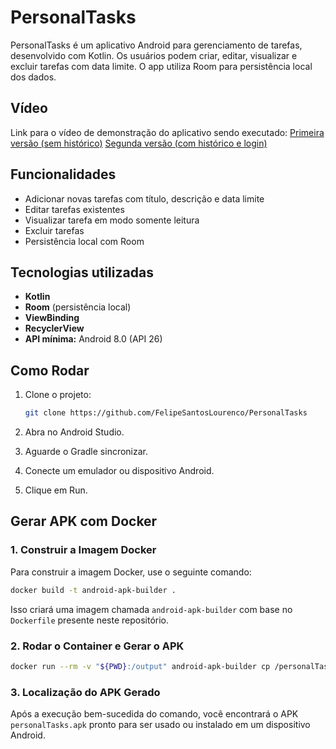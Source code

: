 # PersonalTasks

PersonalTasks é um aplicativo Android para gerenciamento de tarefas, desenvolvido com Kotlin. Os usuários podem criar, editar, visualizar e excluir tarefas com data limite. O app utiliza Room para persistência local dos dados.

## Vídeo
Link para o vídeo de demonstração do aplicativo sendo executado:
[Primeira versão (sem histórico)](https://youtu.be/otX0wWEeAFY)
[Segunda versão (com histórico e login)](https://youtu.be/D9ehcWv_Q2M)

## Funcionalidades

- Adicionar novas tarefas com título, descrição e data limite
- Editar tarefas existentes
- Visualizar tarefa em modo somente leitura
- Excluir tarefas
- Persistência local com Room

## Tecnologias utilizadas

- **Kotlin**
- **Room** (persistência local)
- **ViewBinding**
- **RecyclerView**
- **API mínima:** Android 8.0 (API 26)


## Como Rodar

1. Clone o projeto:
   ```bash
   git clone https://github.com/FelipeSantosLourenco/PersonalTasks

2. Abra no Android Studio.

3. Aguarde o Gradle sincronizar.

4. Conecte um emulador ou dispositivo Android.

5. Clique em Run.

## Gerar APK com Docker

### 1. Construir a Imagem Docker

Para construir a imagem Docker, use o seguinte comando:

```bash  
docker build -t android-apk-builder .
```

Isso criará uma imagem chamada `android-apk-builder` com base no `Dockerfile` presente neste repositório.

### 2. Rodar o Container e Gerar o APK
```bash  
docker run --rm -v "${PWD}:/output" android-apk-builder cp /personalTasks.apk /output/
```

### 3. Localização do APK Gerado
Após a execução bem-sucedida do comando, você encontrará o APK  `personalTasks.apk` pronto para ser usado ou instalado em um dispositivo Android.
